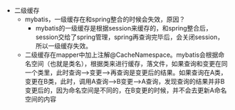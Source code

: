 - 二级缓存
    - mybatis，一级缓存在和spring整合的时候会失效，原因？
        - mybatis的一级缓存是根据session来缓存的，和spring整合后，session交给了spring管理，spring再查询完毕后，会关闭session，所以一级缓存失效。
    - 二级缓存在mapper中加上注解@CacheNamespace。mybatis会根据命名空间（也就是类名），根据类来进行缓存，落文件，如果查询和变更在同一个类里，此时查询——>变更——>再查询是变更后的结果。如果查询在A类，变更在B类，此时，调用A查询——>B变更——>A查询，发现查询的结果并非B变更后的，因为命名空间是不同的，在B变更的时候，并不会去更新A命名空间的内容
    